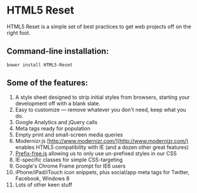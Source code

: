 # HTML5 Reset

HTML5 Reset is a simple set of best practices to get web projects off on the right foot.

## Command-line installation:

```
bower install HTML5-Reset
```

## Some of the features:

1. A style sheet designed to strip initial styles from browsers, starting your development off with a blank slate.
2. Easy to customize — remove whatever you don't need, keep what you do.
3. Google Analytics and jQuery calls
4. Meta tags ready for population
5. Empty print and small-screen media queries
6. Modernizr.js [http://www.modernizr.com/](http://www.modernizr.com/) enables HTML5 compatibility with IE (and a dozen other great features)
7. [Prefix-free.js](http://leaverou.github.io/prefixfree/) allowing us to only use un-prefixed styles in our CSS
8. IE-specific classes for simple CSS-targeting
9. Google's Chrome Frame prompt for IE6 users
10. iPhone/iPad/iTouch icon snippets, plus social/app meta tags for Twitter, Facebook, Windows 8
11. Lots of other keen stuff
